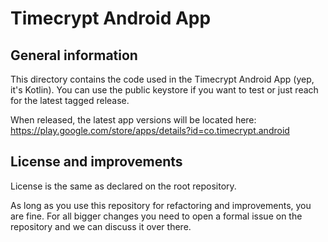 Timecrypt Android App
=====================

General information
-------------------
This directory contains the code used in the Timecrypt Android App (yep, it's Kotlin).
You can use the public keystore if you want to test or just reach for the latest tagged release.

When released, the latest app versions will be located here: https://play.google.com/store/apps/details?id=co.timecrypt.android

License and improvements
------------------------

License is the same as declared on the root repository.

As long as you use this repository for refactoring and improvements, you are fine. For all bigger changes
you need to open a formal issue on the repository and we can discuss it over there.